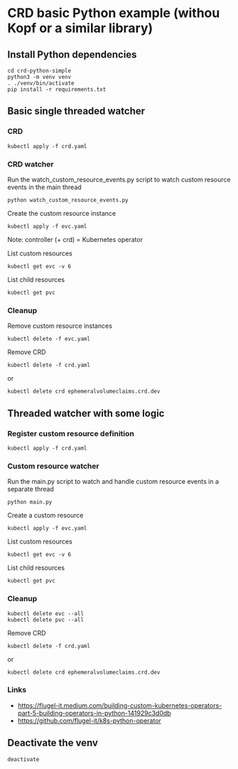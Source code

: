 # CRD basic Python example (withou Kopf or a similar library)

## Install Python dependencies
```commandline
cd crd-python-simple
python3 -m venv venv
. ./venv/bin/activate
pip install -r requirements.txt
```

## Basic single threaded watcher
### CRD
`kubectl apply -f crd.yaml`

### CRD watcher
Run the watch_custom_resource_events.py script to watch custom resource events in the main thread
```commandline
python watch_custom_resource_events.py
```

Create the custom resource instance
```commandline
kubectl apply -f evc.yaml
```
Note: controller (+ crd) = Kubernetes operator

List custom resources
```commandline
kubectl get evc -v 6
```
List child resources
```commandline
kubectl get pvc
```

### Cleanup
Remove custom resource instances
```commandline
kubectl delete -f evc.yaml
```
Remove CRD
```commandline
kubectl delete -f crd.yaml
```
or
```commandline
kubectl delete crd ephemeralvolumeclaims.crd.dev
```


## Threaded watcher with some logic
### Register custom resource definition
`kubectl apply -f crd.yaml`

### Custom resource watcher
Run the main.py script to watch and handle custom resource events in a separate thread
```commandline
python main.py
```
Create a custom resource
```commandline
kubectl apply -f evc.yaml
```

List custom resources
```commandline
kubectl get evc -v 6
```
List child resources
```commandline
kubectl get pvc
```

### Cleanup
```commandline
kubectl delete evc --all
kubectl delete pvc --all
```

Remove CRD
```commandline
kubectl delete -f crd.yaml
```
or
```commandline
kubectl delete crd ephemeralvolumeclaims.crd.dev
```

### Links
- https://flugel-it.medium.com/building-custom-kubernetes-operators-part-5-building-operators-in-python-141929c3d0db
- https://github.com/flugel-it/k8s-python-operator

## Deactivate the venv
```commandline
deactivate
```



